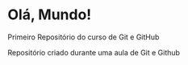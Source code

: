 # Olá, Mundo!
 Primeiro Repositório do curso de Git e GitHub

Repositório criado durante uma aula de Git e Github
